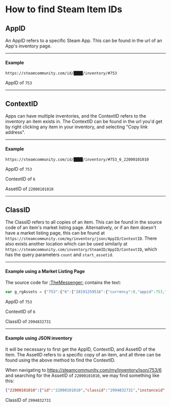 # How to find Steam Item IDs

## AppID

An AppID refers to a specific Steam App.  This can be found in the url of an App's inventory page.

---

#### Example

`https://steamcommunity.com/id/████/inventory/#753`

AppID of `753`

---

## ContextID

Apps can have multiple inventories, and the ContextID refers to the inventory an item exists in.  The ContextID can be found in the url you'd get by right clicking any item in your inventory, and selecting "Copy link address".

---

#### Example

`https://steamcommunity.com/id/████/inventory/#753_6_22000101010` 

AppID of `753`

ContextID of `6` 

AssetID of `22000101010`

---

## ClassID

The ClassID refers to all copies of an item.  This can be found in the source code of an item's market listing page.  Alternatively, or if an item doesn't have a market listing page, this can be found at `https://steamcommunity.com/my/inventory/json/AppID/ContextID`.  There also exists another location which can be used similarly at `https://steamcommunity.com/inventory/SteamID/AppID/ContextID`, which has the query parameters `count` and `start_assetid`.

---

#### Example using a Market Listing Page

The source code for [:TheMessenger:](https://steamcommunity.com/market/listings/753/764790-%3ATheMessenger%3A) contains the text:

```javascript
var g_rgAssets = {"753":{"6":{"28191259516":{"currency":0,"appid":753,"contextid":"6","id":"28191259516","classid":"2994832731","instanceid":"0"
```

AppID of `753`

ContextID of `6` 

ClassID of `2994832731`

---

#### Example using JSON inventory

It will be necessary to first get the AppID, ContextID, and AssetID of the item.  The AssetID refers to a specific copy of an item, and all three can be found using the above method to find the ContextID.

When navigating to https://steamcommunity.com/my/inventory/json/753/6 and searching for the AssetID of `22000101010`, we may find something like this:

```json
{"22000101010":{"id":"22000101010","classid":"2994832731","instanceid":"0","amount":"1","hide_in_china":0,"pos":42},
```

ClassID of `2994832731`
